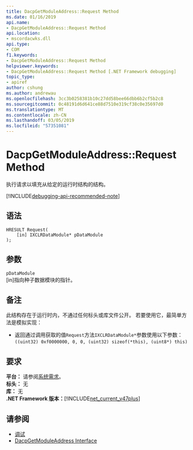 ```yaml
---
title: DacpGetModuleAddress::Request Method
ms.date: 01/16/2019
api.name:
- DacpGetModuleAddress::Request Method
api.location:
- mscordacwks.dll
api.type:
- COM
f1.keywords:
- DacpGetModuleAddress::Request Method
helpviewer.keywords:
- DacpGetModuleAddress::Request Method [.NET Framework debugging]
topic_type:
- apiref
author: cshung
ms.author: andrewau
ms.openlocfilehash: 3cc3b0258381b10c27dd58bee66dbb6b2cf5b2c8
ms.sourcegitcommit: 0c48191d6d641ce88d7510e319cf38c0e35697d0
ms.translationtype: MT
ms.contentlocale: zh-CN
ms.lasthandoff: 03/05/2019
ms.locfileid: "57351081"
---
```

# <a name="dacpgetmoduleaddressrequest-method"></a>DacpGetModuleAddress::Request Method

执行请求以填充从给定的运行时结构的结构。

[!INCLUDE[debugging-api-recommended-note](../../../../includes/debugging-api-recommended-note.md)]

## <a name="syntax"></a>语法

```
HRESULT Request(
    [in] IXCLRDataModule* pDataModule
);
```

## <a name="parameters"></a>参数

`pDataModule`\
[in]指向种子数据模块的指针。

## <a name="remarks"></a>备注

此结构存在于运行时内，不通过任何标头或库文件公开。 若要使用它，最简单方法是模拟实现：

- 返回通过调用获取的值`Request`方法`IXCLRDataModule*`参数使用以下参数： `((uint32) 0xf0000000, 0, 0, (uint32) sizeof(*this), (uint8*) this)`


## <a name="requirements"></a>要求

**平台：** 请参阅[系统需求](../../../../docs/framework/get-started/system-requirements.md)。  
**标头：** 无     
**库：** 无  
**.NET Framework 版本：**[!INCLUDE[net_current_v47plus](../../../../includes/net-current-v47plus.md)]  

## <a name="see-also"></a>请参阅

- [调试](index.md)
- [DacpGetModuleAddress Interface](dacpgetmoduleaddress-structure.md)